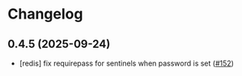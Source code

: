 # Changelog

## 0.4.5 (2025-09-24)

* [redis] fix requirepass for sentinels when password is set ([#152](https://github.com/CloudPirates-io/helm-charts/pull/152))
